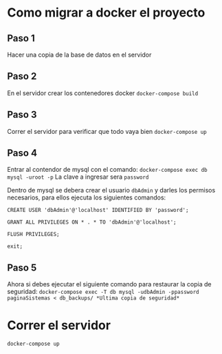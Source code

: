 # Como migrar a docker el proyecto

## Paso 1
Hacer una copia de la base de datos en el servidor

## Paso 2
En el servidor crear los contenedores docker
`docker-compose build`

## Paso 3
Correr el servidor para verificar que todo vaya bien
`docker-compose up`

## Paso 4
Entrar al contendor de mysql con el comando:
`docker-compose exec db mysql -uroot -p`
La clave a ingresar sera `password`

Dentro de mysql se debera crear el usuario `dbAdmin` y darles los permisos necesarios, para ellos ejecuta los siguientes comandos:

`CREATE USER 'dbAdmin'@'localhost' IDENTIFIED BY 'password';`

`GRANT ALL PRIVILEGES ON * . * TO 'dbAdmin'@'localhost';`

`FLUSH PRIVILEGES;`

`exit;`

## Paso 5
Ahora si debes ejecutar el siguiente comando para restaurar la copia de seguridad:
`docker-compose exec -T db mysql -udbAdmin -ppassword paginaSistemas < db_backups/ *Ultima copia de seguridad* `


# Correr el servidor
`docker-compose up`